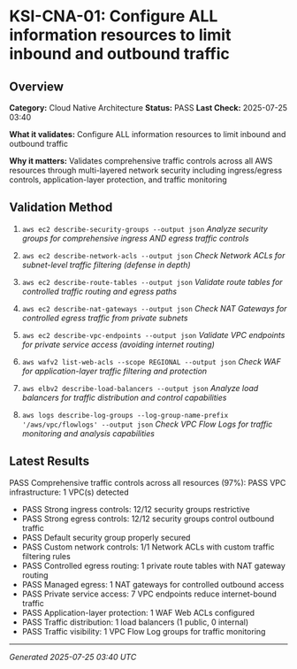 # KSI-CNA-01: Configure ALL information resources to limit inbound and outbound traffic

## Overview

**Category:** Cloud Native Architecture
**Status:** PASS
**Last Check:** 2025-07-25 03:40

**What it validates:** Configure ALL information resources to limit inbound and outbound traffic

**Why it matters:** Validates comprehensive traffic controls across all AWS resources through multi-layered network security including ingress/egress controls, application-layer protection, and traffic monitoring

## Validation Method

1. `aws ec2 describe-security-groups --output json`
   *Analyze security groups for comprehensive ingress AND egress traffic controls*

2. `aws ec2 describe-network-acls --output json`
   *Check Network ACLs for subnet-level traffic filtering (defense in depth)*

3. `aws ec2 describe-route-tables --output json`
   *Validate route tables for controlled traffic routing and egress paths*

4. `aws ec2 describe-nat-gateways --output json`
   *Check NAT Gateways for controlled egress traffic from private subnets*

5. `aws ec2 describe-vpc-endpoints --output json`
   *Validate VPC endpoints for private service access (avoiding internet routing)*

6. `aws wafv2 list-web-acls --scope REGIONAL --output json`
   *Check WAF for application-layer traffic filtering and protection*

7. `aws elbv2 describe-load-balancers --output json`
   *Analyze load balancers for traffic distribution and control capabilities*

8. `aws logs describe-log-groups --log-group-name-prefix '/aws/vpc/flowlogs' --output json`
   *Check VPC Flow Logs for traffic monitoring and analysis capabilities*

## Latest Results

PASS Comprehensive traffic controls across all resources (97%): PASS VPC infrastructure: 1 VPC(s) detected
- PASS Strong ingress controls: 12/12 security groups restrictive
- PASS Strong egress controls: 12/12 security groups control outbound traffic
- PASS Default security group properly secured
- PASS Custom network controls: 1/1 Network ACLs with custom traffic filtering rules
- PASS Controlled egress routing: 1 private route tables with NAT gateway routing
- PASS Managed egress: 1 NAT gateways for controlled outbound access
- PASS Private service access: 7 VPC endpoints reduce internet-bound traffic
- PASS Application-layer protection: 1 WAF Web ACLs configured
- PASS Traffic distribution: 1 load balancers (1 public, 0 internal)
- PASS Traffic visibility: 1 VPC Flow Log groups for traffic monitoring

---
*Generated 2025-07-25 03:40 UTC*